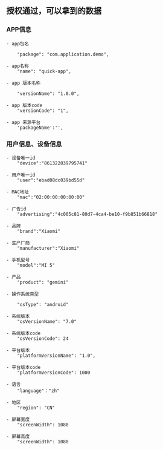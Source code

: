 ## 授权通过，可以拿到的数据

### APP信息
    - app包名

        "package": "com.application.demo",
    
    - app名称    
        "name": "quick-app",
    
    - app 版本名称 

        "versionName": "1.0.0",
    
    - app 版本code
        "versionCode": "1",
    
    - app 来源平台
        'packageName':'',

### 用户信息、设备信息

    - 设备唯一id 
        "device":"861322039795741" 

    - 用户唯一id
        "user":"ebad08dc039bd55d"

    - MAC地址
        "mac":"02:00:00:00:00:00"

    - 广告id
        "advertising":"4c005c81-80d7-4ca4-be10-f9b851b66818"

    - 品牌
        "brand":"Xiaomi"
    
    - 生产厂商
        "manufacturer":"Xiaomi"
    
    - 手机型号
        "model":"MI 5"
    
    - 产品
        "product": "gemini"
    
    - 操作系统类型
        
	    "osType": "android" 

    - 系统版本        
	    "osVersionName": "7.0"

    - 系统版本code    
	    "osVersionCode": 24
    
    - 平台版本  
	    "platformVersionName": "1.0",
    
    - 平台版本code 
	    "platformVersionCode": 1000 

    - 语言
        "language"："zh"

    - 地区
        "region": "CN"
    
    - 屏幕宽度
        "screenWidth": 1080
    
    - 屏幕高度
        "screenWidth": 1080
